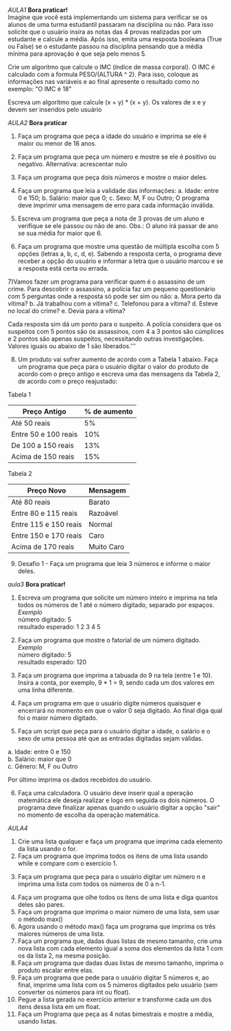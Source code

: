 *AULA1*
**Bora praticar!**  
Imagine que você está implementando um sistema para verificar se os alunos de uma turma estudantil passaram na disciplina ou não. Para isso solicite que o usuário insira as notas das 4 provas realizadas por um estudante e calcule a média. Após isso, emita uma resposta booleana (True ou False) se o estudante passou na disciplina pensando que a média mínima para aprovação é que seja pelo menos 5.

Crie um algoritmo que calcule o IMC (índice de massa corporal). O IMC é calculado com a formula PESO/(ALTURA ^ 2). Para isso, coloque as informações nas variáveis e ao final apresente o resultado como no exemplo: "O IMC é 18"

Escreva um algoritmo que calcule (x + y) * (x + y). Os valores de x e y devem ser inseridos pelo usuário

*AULA2*
**Bora praticar**

1) Faça um programa que peça a idade do usuário e imprima se ele é maior ou menor de 18 anos.

2) Faça um programa que peça um número e mostre se ele é positivo ou negativo. Alternativa: acrescentar nulo

3) Faça um programa que peça dois números e mostre o maior deles.

4) Faça um programa que leia a validade das informações:
    a. Idade: entre 0 e 150;
    b. Salário: maior que 0;
    c. Sexo: M, F ou Outro;
    O programa deve imprimir uma mensagem de erro para cada informação inválida.

5) Escreva um programa que peça a nota de 3 provas de um aluno e verifique se ele passou ou não de ano.
Obs.: O aluno irá passar de ano se sua média for maior que 6.

6) Faça um programa que mostre uma questão de múltipla escolha com 5 opções (letras a, b, c, d, e). 
Sabendo a resposta certa, o programa deve receber a opção do usuário e informar a letra que o usuário marcou e se a resposta está certa ou errada.

7)Vamos fazer um programa para verificar quem é o assassino de um crime. Para descobrir o assassino, a polícia faz um pequeno questionário com 5 perguntas  onde a resposta só pode ser sim ou não:
a. Mora perto da vítima?
b. Já trabalhou com a vítima?
c. Telefonou para a vítima?
d. Esteve no local do crime?
e. Devia para a vítima?

Cada resposta sim dá um ponto para o suspeito. A polícia considera que os suspeitos com 5 pontos são os assassinos, com 4 a 3 pontos 
são cúmplices e 2 pontos são apenas suspeitos, necessitando outras investigações. Valores iguais ou abaixo de 1 são liberados.'''

8) Um produto vai sofrer aumento de acordo com a Tabela 1 abaixo. Faça um programa que peça para o usuário digitar o valor do produto de acordo 
com o preço antigo e escreva uma das mensagens da Tabela 2, de acordo com o preço reajustado:

Tabela 1

| Preço Antigo         | % de aumento |
|----------------------|--------------|
| Até 50 reais         | 5%           |
| Entre 50 e 100 reais | 10%          |
| De 100 a 150 reais   | 13%          |
| Acima de 150 reais   | 15%          |

Tabela 2

| Preço Novo            | Mensagem   |
|-----------------------|------------|
| Até 80 reais          | Barato     |
| Entre 80 e 115 reais  | Razoável   |
| Entre 115 e 150 reais | Normal     |
| Entre 150 e 170 reais | Caro       |
| Acima de 170 reais    | Muito Caro |

9) Desafio 1 - Faça um programa que leia 3 números e informe o maior deles.

*aula3*
**Bora praticar!**

1) Escreva um programa que solicite um número inteiro e imprima na tela todos os números de 1 até o número digitado, separado por espaços.  
_Exemplo_  
número digitado: 5  
resultado esperado: 1 2 3 4 5

2) Faça um programa que mostre o fatorial de um número digitado.  
_Exemplo_  
número digitado: 5  
resultado esperado: 120

3) Faça um programa que imprima a tabuada do 9 na tela (entre 1 e 10). Insira a conta, por exemplo, 9 * 1 = 9, sendo cada um dos valores em uma linha diferente.

4) Faça um programa em que o usuário digite números quaisquer e encerrará no momento em que o valor 0 seja digitado. Ao final diga qual foi o maior número digitado.

5) Faça um script que peça para o usuário digitar a idade, o salário e o sexo de uma pessoa até que as entradas digitadas sejam válidas.  
  
a. Idade: entre 0 e 150  
b. Salário: maior que 0  
c. Gênero: M, F ou Outro  
  
Por último imprima os dados recebidos do usuário.

6) Faça uma calculadora. O usuário deve inserir qual a operação matemática ele deseja realizar e logo em seguida os dois números. O programa deve finalizar apenas quando o usuário digitar a opção "sair" no momento de escolha da operação matemática.


*AULA4*
1. Crie uma lista qualquer e faça um programa que imprima cada elemento da lista usando o for.
2. Faça um programa que imprima todos os itens de uma lista usando while e compare com o exercício 1.

3) Faça um programa que peça para o usuário digitar um número n e imprima uma lista com todos os números de 0 a n-1.
4. Faça um programa que olhe todos os itens de uma lista e diga quantos deles são pares. 
5. Faça um programa que imprima o maior número de uma lista, sem usar o método max()
6. Agora usando o método max() faça um programa que imprima os três maiores números de uma lista. 
7. Faça um programa que, dadas duas listas de mesmo tamanho, crie uma nova lista com cada elemento igual a soma dos elementos da lista 1 com os da lista 2, na mesma posição. 
8. Faça um programa que dadas duas listas de mesmo tamanho, imprima o produto escalar entre elas. 
9. Faça um programa que pede para o usuário digitar 5 números e, ao final, imprime uma lista com os 5 números digitados pelo usuário (sem converter os números para int ou float). 
10. Pegue a lista gerada no exercício anterior e transforme cada um dos itens dessa lista em um float.
11. Faça um Programa que peça as 4 notas bimestrais e mostre a média, usando listas.